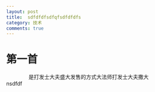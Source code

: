 ```yaml
---
layout: post
title:  sdfdfdfsdfqfsdfdfdfs
category: 技术
comments: true
---
```



# 第一首

　　　　
是打发士大夫盛大发售的方式大法师打发士大夫撒大  
nsdfdf
